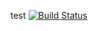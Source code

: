 test
[![Build Status](http://jenkins:80/buildStatus/icon?job=instavote%2Fworker-build)](http://jenkins:80/job/instavote/job/worker-build/)

